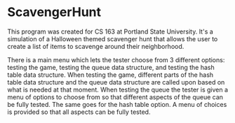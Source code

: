 # ScavengerHunt

This program was created for CS 163 at Portland State University. It's a simulation of a Halloween themed scavenger hunt that
allows the user to create a list of items to scavenge around their neighborhood. 

There is a main menu which lets the tester choose from 3 different options: testing the game, testing the queue data structure, 
and testing the hash table data structure. When testing the game, different parts of the hash table data structure and the queue 
data structure are called upon based on what is needed at that moment. When testing the queue the tester is given a menu of options 
to choose from so that different aspects of the queue can be fully tested. The same goes for the hash table option. A menu of choices 
is provided so that all aspects can be fully tested.
